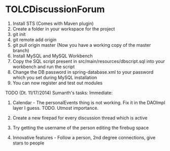 TOLCDiscussionForum
===================
1. Install STS (Comes with Maven plugin)
2. Create a folder in your workspace for the project
3. git init
4. git remote add origin <urlofrepo>
5. git pull origin master (Now you have a working copy of the master branch)
6. Install MySQL and MySQL Workbench
7. Copy the SQL script present in src/main/resources/dbscript.sql into your workbench and run the script
8. Change the DB password in spring-database.xml to your password which you set during MySQL installation
9. You can now register and test out modules

TODO (Dt. 11/17/2014)
Sumanth's tasks:
Immediate: 

1. Calendar - The personalEvents thing is not working. Fix it in the DAOImpl layer I guess. TODO. Utmost importance.

2. Create a new firepad for every discussion thread which is active

3. Try getting the username of the person editing the firebug space

4. Innovative features - Follow a person, 2nd degree connections, give stars to people




 